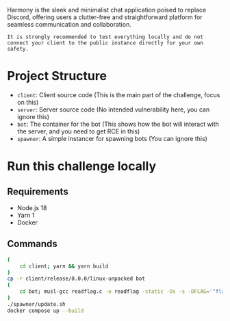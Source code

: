 Harmony is the sleek and minimalist chat application poised to replace Discord, offering users a clutter-free and straightforward platform for seamless communication and collaboration.

    It is strongly recommended to test everything locally and do not connect your client to the public instance directly for your own safety.


# Project Structure

* `client`: Client source code (This is the main part of the challenge, focus on this)
* `server`: Server source code (No intended vulnerability here, you can ignore this)
* `bot`: The container for the bot (This shows how the bot will interact with the server, and you need to get RCE in this)
* `spawner`: A simple instancer for spawning bots (You can ignore this)

# Run this challenge locally

## Requirements

* Node.js 18
* Yarn 1
* Docker

## Commands

```sh
(
    cd client; yarn && yarn build
)
cp -r client/release/0.0.0/linux-unpacked bot
(
    cd bot; musl-gcc readflag.c -o readflag -static -Os -s -DFLAG='"flag{asd}"'
)
./spawner/update.sh
docker compose up --build
```
